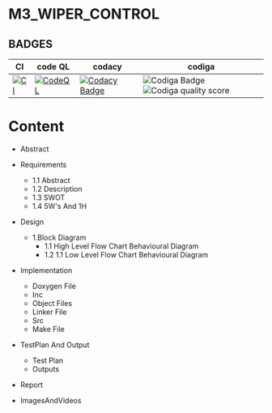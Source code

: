 # M3_WIPER_CONTROL

## BADGES

| CI | code QL| codacy|  codiga|
---|---|---|---|
|[![CI](https://github.com/Bobburianil/M3_WIPER_CONTROL_SYSTEM/actions/workflows/main.yml/badge.svg)](https://github.com/Bobburianil/M3_WIPER_CONTROL_SYSTEM/actions/workflows/main.yml)|[![CodeQL](https://github.com/Bobburianil/M3_WIPER_CONTROL_SYSTEM/actions/workflows/codeql.yml/badge.svg)](https://github.com/Bobburianil/M3_WIPER_CONTROL_SYSTEM/actions/workflows/codeql.yml)|[![Codacy Badge](https://app.codacy.com/project/badge/Grade/551db6e92e29418c8d09aabcc468f359)](https://www.codacy.com/gh/Bobburianil/M3_WIPER_CONTROL_SYSTEM/dashboard?utm_source=github.com&amp;utm_medium=referral&amp;utm_content=Bobburianil/M3_WIPER_CONTROL_SYSTEM&amp;utm_campaign=Badge_Grade)|![Codiga Badge](https://api.codiga.io/project/32997/status/svg)![Codiga quality score](https://api.codiga.io/project/32997/score/svg)|


# **Content**
- Abstract

- Requirements
   - 1.1 Abstract
   - 1.2 Description
   - 1.3 SWOT
   - 1.4 5W's And 1H

- Design
   - 1.Block Diagram
     - 1.1 High Level Flow Chart Behavioural Diagram
     - 1.2 1.1 Low Level Flow Chart Behavioural Diagram

- Implementation
   - Doxygen File
   - Inc
   - Object Files
   - Linker File
   - Src
   - Make File

- TestPlan And Output
  - Test Plan
  - Outputs
  
- Report

- ImagesAndVideos
